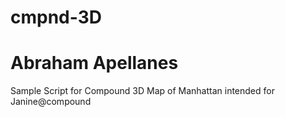 # cmpnd-3D
# Abraham Apellanes
Sample Script for Compound 3D Map of Manhattan
intended for Janine@compound
